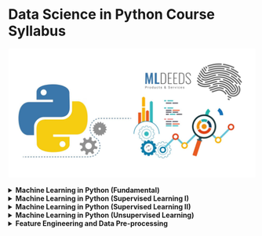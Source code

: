# Data Science in Python Course Syllabus

![DataScience MLDeeds](contents/DataScienceMLDeeds.jpg "DataScience MLDeeds")

<details>
  <summary><b>Machine Learning in Python (Fundamental)</b></summary>

- Steps of ML Algorithms
  - Data Gathering
  - Data Preparation
  - Data Exploration
  - Training
  - Testing and Evaluation
    - Evaluation Criteria
      - Error Rate
      - Precision
      - Recall
- Supervised Learning
  - Classification
    - Task Intro
    - k-Nearest Neighbors (KNN)
      - Algorithm Intro
      - Loading and Parsing Data
      - Distance Measurements
      - Normalizing Values
      - Testing the Classifier
      - Project: Handwritten Digits Recognition
    - Decision Trees
      - Algorithm Intro
      - Information Gain
      - Splitting Data
        - Finding the Best Feature to Split on
        - Tree-building
      - Plotting the Tree
      - Testing the Classifier
      - Project: Buying a Car
    - Naïve Bayes
      - Algorithm Intro
      - Probability Theory
        - Bayesian Decision Theory
        - Conditional Probability
      - Classification based on Probabilities
      - Bag of Words (BoW) Model
      - Modifying the Classifier
      - Testing the Classifier
      - Displaying the Targets
      - Project: Text (Documents) Classification
      - Project: Junk Email Classification

</details>

<details>
  <summary><b>Machine Learning in Python (Supervised Learning I)</b></summary>

- Supervised Learning
  - Classification
    - Logistic Regression
      - Task Intro
        - The Sigmoid Function
      - Classification with Logistic Regression
      - Optimization
        - Finding the Best Coefficients
        - Gradient Ascent Optimization (GAO)
        - Gradient Descent Optimization (GDO)
      - Plotting the Decision Boundary
      - Missing Values
      - Project: Finding Important Academic Factors for Job Seekers
    - Support Vector Machines (SVM)
      - Algorithm Intro
      - Data Separation
        - Finding the Maximum Margines
      - Optimization
        - Platt’s SMO Algorithm
      - Kernels
        - Data Mapping
      - Testing the Algorithm
      - Project: Handwritten Digits Recognition
    - AdaBoost
      - Algorithm Intro
      - Combining Classifiers
      - Bagging
      - Boosting
      - Improving the Classifier
      - Weak Learners
      - Testing the Classifier
      - Project: Handwritten Digits Recognition
    - XGBoost
      - Algorithm Intro
      - Get Started with XGBoost
        - Boosted Trees
        - Model IO
      - Gradient Boosting
      - Parameters
      - Random Forests in XGBoost

</details>

<details>
  <summary><b>Machine Learning in Python (Supervised Learning II)</b></summary>

- Supervised Learning
  - Regression
    - Linear Regression
      - Task Intro
      - Best-fit Lines
      - Standard Regression Function
      - Locally Weighted Function
      - Ridge Regression
        - Coefficients
      - Forward Stagewise Regression
      - Project: Age Prediction
    - Tree-based Regression
      - Task Intro
      - Modeling Complex Data
      - Tree Building
        - Continuous Features
        - Discrete Features
        - CART Approach
      - Tree Splitting
      - Tree Pruning
        - Prepruning
        - Postpruning
      - Model Trees
      - Project: Price Prediction
    - Time Series Regression
      - Task Intro
      - Analyzing Time Series Data
        - Serial Correlation
      - General Assumptions
      - Using Regression Models for Forecasting
      - Autoregressions
        - Models
        - Forecast Errors
      - Algorithms
      - Project: Weather Temperature Forecast
      - Project: GDP Growth Forecasting

</details>

<details>
  <summary><b>Machine Learning in Python (Unsupervised Learning)</b></summary>

- Unsupervised Learning
  - Clustering
    - Task Intro
    - k-Means Clustering
      - Algorithm Intro
      - Support Functions
      - Post-processing and Performance Improvement
      - Bisecting k-means
      - Project: Clustering Geo-coordinates
    - Fuzzy Clustering
      - Algorithm Intro
      - Fuzzy Logic
        - Introduction
        - Fuzzy Sets
        - Fuzzy Operations
        - Fuzzification and Defuzzification
      - Analyzing Data Points
        - Initialization
      - Finding Out the Centroid
      - Distance Measurement
      - Project: Car Engine Performance Modeling
  - Association Rule Mining
    - Apriori Algorithm
      - Algorithm Intro
        - Principles
      - Association Mining and Analysis
      - Finding Frequent Itemsets
      - Mining Association Rules
      - Project: Voting Patterns Analysis
    - FP-growth
      - Algorithm Intro
      - Finding Common Patterns
      - FP-trees
        - Data Structure
        - Construction of Trees
        - Mining Frequent Items
        - Pattern Extraction
      - Project: Finding Co-occurring Words

</details>

<details>
  <summary><b>Feature Engineering and Data Pre-processing</b></summary>

- Working on Data
  - Data Preprocessing
    - Aggregation
    - Sampling
    - Dimensionality Reduction
    - Discretization and Binarization
  - Dataset Balancing
    - Imbalanced Data Challenges
    - Choosing Proper Evaluation Metric
    - Training Set Resampling
      - Under-sampling
      - Over-sampling
      - Ration Seletction
    - K-fold Cross-Validation
  - Data Testing
  - Outlier Detection
    - What is Outlier Data
    - Overview of Outlier Detection Methods
      - Isolation Forest
      - Local Outlier Factor
      - One-Class SVM (SGD)
      - Robust Covariance
    - Novelty Detection
- Principal Component Analysis (PCA)
  - Task Intro
  - Data Simplification
  - Dimensionality Reduction
    - Goals
  - PCA Concepts
    - Moving the Coordinate Axes
    - A Usage Example in NumPy
    - Missing Values Replacement
  - Project: Dimensionality Reduction in Factories Data
- Singular Value Decomposition (SVD)
  - Task Intro
  - Matrix Factorization (MF)
  - Latent Semantic Indexing (LSI)
  - Applications in Practice
    - Recommender Systems (RecSys)
      - Collaborative Filtering
      - Measuring Similarity
        - Item-based Similarity
        - User-based Similarity
      - Rating Estimation
  - SVD in Python
  - Project: Food Recommender
  - Project: Fashion Recommender
  - Project: Image Compression
- Big Data
  - Task Intro
  - MapReduce
    - Algorithm Intro
    - Applications
  - Hadoop Streaming
    - Intro
    - Distributed Mapper/Reducer
    - Mrjob in Python
    - Running Jobs in AWS
    - Running Jobs in EMR
  - Project: Distributed SVM

</details>
